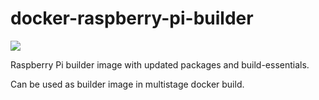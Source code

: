 # docker-raspberry-pi-builder

[![](https://images.microbadger.com/badges/image/vskhimages/docker-raspberry-pi-builder.svg)](https://microbadger.com/imagesvskhimages/docker-raspberry-pi-builder "Get your own image badge on microbadger.com")

Raspberry Pi builder image with updated packages and build-essentials.

Can be used as builder image in multistage docker build.
